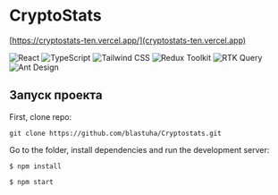 # CryptoStats

[https://cryptostats-ten.vercel.app/](cryptostats-ten.vercel.app)

![React](https://img.shields.io/badge/-React-61DAFB?style=for-the-badge&logo=react&logoColor=white)
![TypeScript](https://img.shields.io/badge/-TypeScript-007ACC?style=for-the-badge&logo=typescript&logoColor=white)
![Tailwind CSS](https://img.shields.io/badge/-Tailwind%20CSS-38B2AC?style=for-the-badge&logo=tailwind-css&logoColor=white)
![Redux Toolkit](https://img.shields.io/badge/-Redux%20Toolkit-764ABC?style=for-the-badge&logo=redux&logoColor=white)
![RTK Query](https://img.shields.io/badge/-RTK%20Query-4B32C3?style=for-the-badge&logo=redux&logoColor=white)
![Ant Design](https://img.shields.io/badge/-Ant%20Design-0170FE?style=for-the-badge&logo=ant-design&logoColor=white)

## Запуск проекта

First, clone repo:

`git clone https://github.com/blastuha/Cryptostats.git`

Go to the folder, install dependencies and run the development server:

```
$ npm install

$ npm start

```

